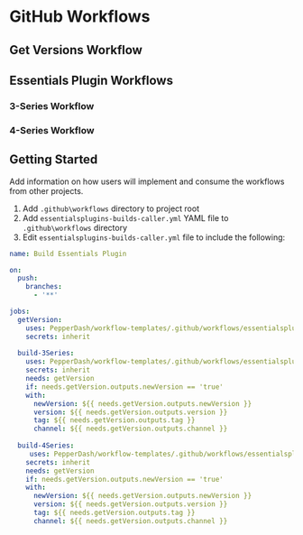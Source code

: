 # GitHub Workflows

## Get Versions Workflow



## Essentials Plugin Workflows

### 3-Series Workflow


### 4-Series Workflow


## Getting Started

Add information on how users will implement and consume the workflows from other projects.

1. Add `.github\workflows` directory to project root
2. Add `essentialsplugins-builds-caller.yml` YAML file to `.github\workflows` directory
3. Edit `essentialsplugins-builds-caller.yml` file to include the following:

```yml
name: Build Essentials Plugin

on:
  push:
    branches:
      - '**'

jobs:
  getVersion:
    uses: PepperDash/workflow-templates/.github/workflows/essentialsplugins-getversion.yml@main
    secrets: inherit    
  
  build-3Series:  
    uses: PepperDash/workflow-templates/.github/workflows/essentialsplugins-3Series-builds.yml@main    
    secrets: inherit
    needs: getVersion
    if: needs.getVersion.outputs.newVersion == 'true'
    with:
      newVersion: ${{ needs.getVersion.outputs.newVersion }}
      version: ${{ needs.getVersion.outputs.version }}
      tag: ${{ needs.getVersion.outputs.tag }}
      channel: ${{ needs.getVersion.outputs.channel }}
  
  build-4Series:
     uses: PepperDash/workflow-templates/.github/workflows/essentialsplugins-4Series-builds.yml@main
    secrets: inherit
    needs: getVersion
    if: needs.getVersion.outputs.newVersion == 'true'
    with:
      newVersion: ${{ needs.getVersion.outputs.newVersion }}
      version: ${{ needs.getVersion.outputs.version }}
      tag: ${{ needs.getVersion.outputs.tag }}
      channel: ${{ needs.getVersion.outputs.channel }}

```